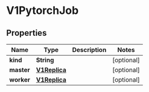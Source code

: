 
# V1PytorchJob

## Properties
Name | Type | Description | Notes
------------ | ------------- | ------------- | -------------
**kind** | **String** |  |  [optional]
**master** | [**V1Replica**](V1Replica.md) |  |  [optional]
**worker** | [**V1Replica**](V1Replica.md) |  |  [optional]



